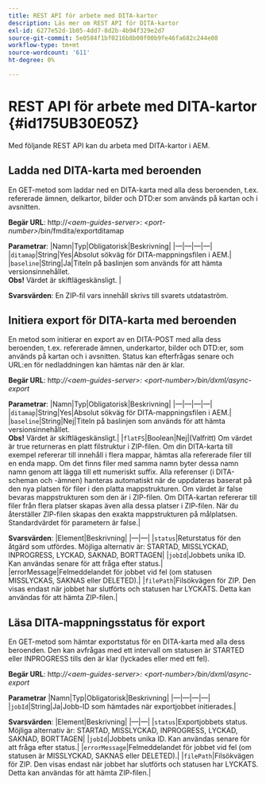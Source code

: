 ```yaml
---
title: REST API för arbete med DITA-kartor
description: Läs mer om REST API för DITA-kartor
exl-id: 6277e52d-1b05-4dd7-8d2b-4b94f329e2d7
source-git-commit: 5e0584f1bf0216b8b00f00b9fe46fa682c244e08
workflow-type: tm+mt
source-wordcount: '611'
ht-degree: 0%

---
```


# REST API för arbete med DITA-kartor {#id175UB30E05Z}

Med följande REST API kan du arbeta med DITA-kartor i AEM.

## Ladda ned DITA-karta med beroenden

En GET-metod som laddar ned en DITA-karta med alla dess beroenden, t.ex. refererade ämnen, delkartor, bilder och DTD:er som används på kartan och i avsnitten.

**Begär URL**: http://*&lt;aem-guides-server>*: *&lt;port-number>*/bin/fmdita/exportditamap

**Parametrar**: |Namn|Typ|Obligatorisk|Beskrivning| |—|—|—|—| |`ditamap`|String|Yes|Absolut sökväg för DITA-mappningsfilen i AEM.| |`baseline`|String|Ja|Titeln på baslinjen som används för att hämta versionsinnehållet. <br> **Obs!** Värdet är skiftlägeskänsligt. |

**Svarsvärden**: En ZIP-fil vars innehåll skrivs till svarets utdataström.

## Initiera export för DITA-karta med beroenden

En metod som initierar en export av en DITA-POST med alla dess beroenden, t.ex. refererade ämnen, underkartor, bilder och DTD:er, som används på kartan och i avsnitten. Status kan efterfrågas senare och URL:en för nedladdningen kan hämtas när den är klar.

**Begär URL**: http:*//&lt;aem-guides-server>: &lt;port-number>/bin/dxml/async-export*

**Parametrar**: |Namn|Typ|Obligatorisk|Beskrivning| |—|—|—|—| |`ditamap`|String|Yes|Absolut sökväg för DITA-mappningsfilen i AEM.| |`baseline`|String|Nej|Titeln på baslinjen som används för att hämta versionsinnehållet. <br> **Obs!** Värdet är skiftlägeskänsligt.| |`flatFS`|Boolean|Nej|\(Valfritt\) Om värdet är true returneras en platt filstruktur i ZIP-filen. Om din DITA-karta till exempel refererar till innehåll i flera mappar, hämtas alla refererade filer till en enda mapp. Om det finns filer med samma namn byter dessa namn namn genom att lägga till ett numeriskt suffix. Alla referenser \(i DITA-scheman och -ämnen\) hanteras automatiskt när de uppdateras baserat på den nya platsen för filer i den platta mappstrukturen. Om värdet är false bevaras mappstrukturen som den är i ZIP-filen. Om DITA-kartan refererar till filer från flera platser skapas även alla dessa platser i ZIP-filen. När du återställer ZIP-filen skapas den exakta mappstrukturen på målplatsen. <br> Standardvärdet för parametern är false.|

**Svarsvärden**: |Element|Beskrivning| |—|—| |`status`|Returstatus för den åtgärd som utfördes. Möjliga alternativ är: STARTAD, MISSLYCKAD, INPROGRESS, LYCKAD, SAKNAD, BORTTAGEN| |`jobId`|Jobbets unika ID. Kan användas senare för att fråga efter status.| |errorMessage|Felmeddelandet för jobbet vid fel \(om statusen MISSLYCKAS, SAKNAS eller DELETED\).| |`filePath`|Filsökvägen för ZIP. Den visas endast när jobbet har slutförts och statusen har LYCKATS. Detta kan användas för att hämta ZIP-filen.|

## Läsa DITA-mappningsstatus för export

En GET-metod som hämtar exportstatus för en DITA-karta med alla dess beroenden. Den kan avfrågas med ett intervall om statusen är STARTED eller INPROGRESS tills den är klar \(lyckades eller med ett fel\).

**Begär URL**: http:*//&lt;aem-guides-server>: &lt;port-number>/bin/dxml/async-export*

**Parametrar**
|Namn|Typ|Obligatorisk|Beskrivning| |—|—|—|—| |`jobId`|String|Ja|Jobb-ID som hämtades när exportjobbet initierades.|

**Svarsvärden**: |Element|Beskrivning| |—|—| |`status`|Exportjobbets status. Möjliga alternativ är: STARTAD, MISSLYCKAD, INPROGRESS, LYCKAD, SAKNAD, BORTTAGEN| |`jobId`|Jobbets unika ID. Kan användas senare för att fråga efter status.| |`errorMessage`|Felmeddelandet för jobbet vid fel \(om statusen är MISSLYCKAD, SAKNAS eller DELETED\).| |`filePath`|Filsökvägen för ZIP. Den visas endast när jobbet har slutförts och statusen har LYCKATS. Detta kan användas för att hämta ZIP-filen.|
